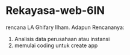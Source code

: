 # Rekayasa-web-6IN
rencana LA Ghifary Ilham. Adapun Rencananya:
1. Analisis data perusahaan atau instansi
2. memulai coding untuk create app
